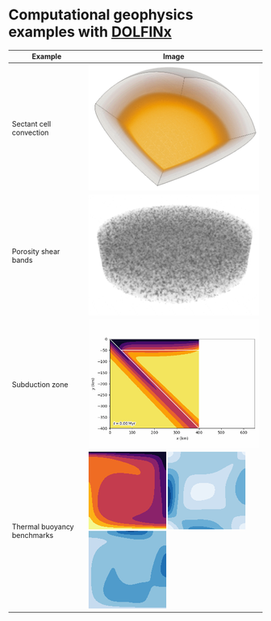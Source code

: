 # Computational geophysics examples with [DOLFINx](https://github.com/FEniCS/dolfinx)


| Example                     | Image                                                                                                                                                              |
|-----------------------------|--------------------------------------------------------------------------------------------------------------------------------------------------------------------|
| Sectant cell convection     | ![sectant](sectant-convection/img/sectant_convection.gif)                                                                                                          |
| Porosity shear bands        | ![shearbands](shearbands/img/shearbands3d.gif)                                                                                                                     |
| Subduction zone             | ![subduction zone](subduction-zone/img/evolving2d.gif)                                                                                                             |
| Thermal buoyancy benchmarks | ![T4_temp](thermal-buoyancy/img/Tosi_4_temperature.png) ![T4_temp](thermal-buoyancy/img/Tosi_4_velocity.png) ![T4_temp](thermal-buoyancy/img/Tosi_4_viscosity.png) |